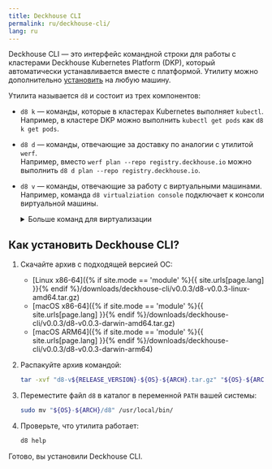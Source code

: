 ```yaml
---
title: Deckhouse CLI
permalink: ru/deckhouse-cli/
lang: ru
---
```


Deckhouse CLI — это интерфейс командной строки для работы с кластерами Deckhouse Kubernetes Platform (DKP), который автоматически устанавливается вместе с платформой. Утилиту можно дополнительно [установить](#как-установить-deckhouse-cli) на любую машину.

Утилита называется `d8` и состоит из трех компонентов:
* `d8 k` — команды, которые в кластерах Kubernetes выполняет `kubectl`.  
    Например, в кластере DKP можно выполнить `kubectl get pods` как `d8 k get pods`.
* `d8 d` — команды, отвечающие за доставку по аналогии с утилитой `werf`.  
    Например, вместо `werf plan --repo registry.deckhouse.io` можно выполнить `d8 d plan --repo registry.deckhouse.io`.
* `d8 v` — команды, отвечающие за работу с виртуальными машинами.  
    Например, команда `d8 virtualziation console` подключает к консоли виртуальной машины.

    <div markdown="0">
    <details><summary>Больше команд для виртуализации</summary>
    <ul>
    <li><code>d8 v console</code> подключает к консоли виртуальной машины.</li>
    <li><code>d8 v port-forward</code> перенаправляет локальные порты на виртуальную машину.</li>
    <li><code>d8 v scp</code> использует клиент SCP для работы с файлами на виртуальной машине.</li>
    <li><code>d8 v ssh</code> настроит SSH-соединение с виртуальной машиной.</li>
    <li><code>d8 v vnc</code> настроит VNC-соединение с виртуальной машиной.</li>
    </ul>
    </details>
    </div>

## Как установить Deckhouse CLI?

1. Скачайте архив с подходящей версией ОС:
    * [Linux x86-64]({% if site.mode == 'module' %}{{ site.urls[page.lang] }}{% endif %}/downloads/deckhouse-cli/v0.0.3/d8-v0.0.3-linux-amd64.tar.gz)
    * [macOS x86-64]({% if site.mode == 'module' %}{{ site.urls[page.lang] }}{% endif %}/downloads/deckhouse-cli/v0.0.3/d8-v0.0.3-darwin-amd64.tar.gz)
    * [macOS ARM64]({% if site.mode == 'module' %}{{ site.urls[page.lang] }}{% endif %}/downloads/deckhouse-cli/v0.0.3/d8-v0.0.3-darwin-arm64)

1. Распакуйте архив командой:

   ```bash
   tar -xvf "d8-v${RELEASE_VERSION}-${OS}-${ARCH}.tar.gz" "${OS}-${ARCH}/d8"
   ```

1. Переместите файл `d8` в каталог в переменной `PATH` вашей системы:

   ```bash
   sudo mv "${OS}-${ARCH}/d8" /usr/local/bin/
   ```

1. Проверьте, что утилита работает:

   ```bash
   d8 help
   ```

Готово, вы установили Deckhouse CLI.
